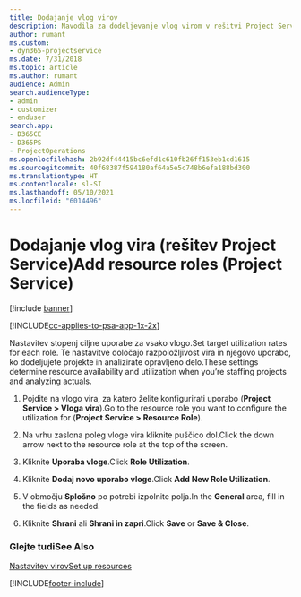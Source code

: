 ```yaml
---
title: Dodajanje vlog virov
description: Navodila za dodeljevanje vlog virom v rešitvi Project Service
author: rumant
ms.custom:
- dyn365-projectservice
ms.date: 7/31/2018
ms.topic: article
ms.author: rumant
audience: Admin
search.audienceType:
- admin
- customizer
- enduser
search.app:
- D365CE
- D365PS
- ProjectOperations
ms.openlocfilehash: 2b92df44415bc6efd1c610fb26ff153eb1cd1615
ms.sourcegitcommit: 40f68387f594180af64a5e5c748b6efa188bd300
ms.translationtype: HT
ms.contentlocale: sl-SI
ms.lasthandoff: 05/10/2021
ms.locfileid: "6014496"
---
```

# <a name="add-resource-roles-project-service"></a><span data-ttu-id="38566-103">Dodajanje vlog vira (rešitev Project Service)</span><span class="sxs-lookup"><span data-stu-id="38566-103">Add resource roles (Project Service)</span></span>

[!include [banner](../includes/psa-now-project-operations.md)]

[!INCLUDE[cc-applies-to-psa-app-1x-2x](../includes/cc-applies-to-psa-app-1x-2x.md)]

<span data-ttu-id="38566-104">Nastavitev stopenj ciljne uporabe za vsako vlogo.</span><span class="sxs-lookup"><span data-stu-id="38566-104">Set target utilization rates for each role.</span></span> <span data-ttu-id="38566-105">Te nastavitve določajo razpoložljivost vira in njegovo uporabo, ko dodeljujete projekte in analizirate opravljeno delo.</span><span class="sxs-lookup"><span data-stu-id="38566-105">These settings determine resource availability and utilization when you’re staffing projects and analyzing actuals.</span></span>  
  
1.  <span data-ttu-id="38566-106">Pojdite na vlogo vira, za katero želite konfigurirati uporabo (**Project Service > Vloga vira**).</span><span class="sxs-lookup"><span data-stu-id="38566-106">Go to the resource role you want to configure the utilization for (**Project Service > Resource Role**).</span></span>  
  
2.  <span data-ttu-id="38566-107">Na vrhu zaslona poleg vloge vira kliknite puščico dol.</span><span class="sxs-lookup"><span data-stu-id="38566-107">Click the down arrow next to the resource role at the top of the screen.</span></span>  
  
3.  <span data-ttu-id="38566-108">Kliknite **Uporaba vloge**.</span><span class="sxs-lookup"><span data-stu-id="38566-108">Click **Role Utilization**.</span></span>  
  
4.  <span data-ttu-id="38566-109">Kliknite **Dodaj novo uporabo vloge**.</span><span class="sxs-lookup"><span data-stu-id="38566-109">Click **Add New Role Utilization**.</span></span>  
  
5.  <span data-ttu-id="38566-110">V območju **Splošno** po potrebi izpolnite polja.</span><span class="sxs-lookup"><span data-stu-id="38566-110">In the **General** area, fill in the fields as needed.</span></span>  
  
6.  <span data-ttu-id="38566-111">Kliknite **Shrani** ali **Shrani in zapri**.</span><span class="sxs-lookup"><span data-stu-id="38566-111">Click **Save** or **Save & Close**.</span></span>  
  
### <a name="see-also"></a><span data-ttu-id="38566-112">Glejte tudi</span><span class="sxs-lookup"><span data-stu-id="38566-112">See Also</span></span>  
 [<span data-ttu-id="38566-113">Nastavitev virov</span><span class="sxs-lookup"><span data-stu-id="38566-113">Set up resources</span></span>](../psa/set-up-resources.md)


[!INCLUDE[footer-include](../includes/footer-banner.md)]